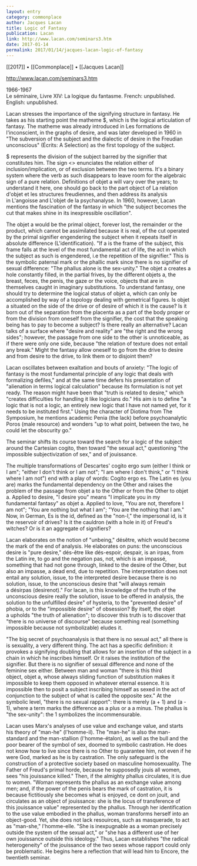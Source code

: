 ```yaml
---
layout: entry
category: commonplace
author: Jacques Lacan
title: Logic of Fantasy
publication: Lacan
link: http://www.lacan.com/seminars3.htm
date: 2017-01-14
permalink: 2017/01/14/jacques-lacan-logic-of-fantasy
---
```


[[2017]] • [[Commonplace]] • [[Jacques Lacan]] 

http://www.lacan.com/seminars3.htm

1966-1967	
Le séminaire, Livre XIV: La logique du fantasme.
French: unpublished.
English: unpublished.

Lacan stresses the importance of the signifying structure in fantasy. He takes as his starting point the matheme $, which is the logical articulation of fantasy. The matheme was already introduced in Les formations de l'inconscient, in the graphs of desire, and was later developed in 1960 in "The subversion of the subject and the dialectic of desire in the Freudian unconscious" (Écrits: A Selection) as the first topology of the subject.

$ represents the division of the subject barred by the signifier that constitutes him. The sign <> enunciates the relation either of inclusion/implication, or of exclusion between the two terms. It's a binary system where the verb as such disappears to leave room for the algebraic sign of a pure relation. Definitions of objet a will vary over the years; to understand it here, one should go back to the part object of La relation d'objet et les structures freudiennes, and then address its analysis in L'angoisse and L'objet de la psychanalyse. In 1960, however, Lacan mentions the fascination of the fantasy in which "the subject becomes the cut that makes shine in its inexpressible oscillation".

The objet a would be the primal object, forever lost, the remainder or the product, which cannot be assimilated because it is real, of the cut operated by the primal signifier engendering the subject when it repeats itself in absolute difference (L'identification). "If a is the frame of the subject, this frame falls at the level of the most fundamental act of life, the act in which the subject as such is engendered, i.e the repetition of the signifier." This is the symbolic paternal mark or the phallic mark since there is no signifier of sexual difference: "The phallus alone is the sex-unity." The objet a creates a hole constantly filled, in the partial frives, by the different objets a, the breast, feces, the penis, the gaze or the voice, objects that are in themselves caught in imaginary substitutions. To understand fantasy, one should try to determine the logical status of objet a, which can only be accomplished by way of a topology dealing with gemetrical figures. Is objet a situated on the side of the drive or of desire of which it is the cause? Is it born out of the separation from the placenta as a part of the body proper or from the division from oneself from the signifier, the cost that the speaking being has to pay to become a subject? Is there really an alternative? Lacan talks of a surface where "desire and reality" are "the right and the wrong sides"; however, the passage from one side to the other is unnoticeable, as if there were only one side, because "the relation of texture does not entail any break." Might the fantasy allow oneself to go from the drive to desire and from desire to the drive, to link them or to disjoint them?

Lacan oscillates between exaltation and bouts of anxiety: "The logic of fantasy is the most fundamental principle of any logic that deals with formalizing defiles," and at the same time defers his presentation of "alienation in terms logical calculation" because its formulation is not yet ready. The reason might have been that "truth is related to desire," which "creates difficulties for handling it like logicians do." His aim is to define "a logic that is not a logic, an entirely new logic that I have not named yet, for it needs to be instituted first." Using the character of Diotima from The Symposium, he mentions academic Penia (the lack) before psychoanalytic Poros (male resource) and wonders "up to what point, between the two, he could let the obscurity go."

The seminar shifts its course toward the search for a logic of the subject around the Cartesian cogito, then toward "the sexual act," questioning "the impossible subjectivization of sex," and of jouissance.

The multiple transformations of Descartes' cogito ergo sum (either I think or I am"; "either I don't think or I am not"; "I am where I don't think," or "I think where I am not") end with a play of words: Cogito ergo es. The Latin es (you are) marks the fundamental dependency on the Other and raises the problem of the passage from objet a to the Other or from the Other to objet a. Applied to desire, "I desire you" means "I implicate you in my fundamental fantasy" as objet a. Applied to love, "You are not, therefore I am not"; "You are nothing but what I am"; "You are the nothing that I am." Now, in German, Es is the id, defined as the "non-I," the impersonal id, is it the reservoir of drives? Is it the cauldron (with a hole in it) of Freud's witches? Or is it an aggregate of signifiers?

Lacan elaborates on the notion of "unbeing," désêtre, which would become the mark of the end of analysis. He elaborates on puns: the unconscious desire is "pure desire," dés-être like dés-espoir, despair, is an irpas, from the Latin ire, to go and the negation pas, not, which is an impassé, something that had not gone through, linked to the desire of the Other, but also an impasse, a dead end, due to repetition. The interpretation does not entail any solution, issue, to the interpreted desire because there is no solution, issue, to the unconscious desire that "will always remain a désirpas (desirenot)." For lacan, is this knowledge of the truth of the unconscious desire really the solution, issue to be offered in analysis, the solution to the unfulfilled desire" of hysteria, to the "prevented desire" of phobia, or to the "impossible desire" of obsession? By itself, the objet a upholds "the truth of alienation"; to discover this truth is to discover that "there is no universe of discourse" because something real (something impossible because not symbolizable) eludes it.

"The big secret of psychoanalysis is that there is no sexual act," all there is is sexuality, a very different thing. The act has a specific definition: it provokes a signifying doubling that allows for an insertion of the subject in a chain in which he inscribes himself. Or it raises the institution of the signifier. But there is no signifier of sexual difference and none of the feminine sex either. Between man and woman "there is this third object, objet a, whose always sliding function of substitution makes it impossible to keep them opposed in whatever eternal essence. It is impossible then to posit a subject inscribing himself as sexed in the act of conjunction to the subject of what is called the opposite sex." At the symbolic level, "there is no sexual rapport": there is merely (a + 1) and (a - 1), where a term marks the difference as a plus or a a minus. The phallus is "the sex-unity": the 1 symbolizes the incommensurable.

Lacan uses Marx's analyses of use value and exchange value, and starts his theory of "man-he" (l'homme-il). The "man-he" is also the man-standard and the man-stallion (l'homme-étalon), as well as the bull and the poor bearer of the symbol of sex, doomed to symbolic castration. He does not know how to live since there is no Other to guarantee him, not even if he were God, marked as he is by castration. The only safeguard is the construction of a protective society based on masculine homosexuality. The Father of Freud's primal horde, because he supposedly jouis all women, sees "his jouissance killed." Then, if the almighty phallus circulates, it is due to women. "Woman represents the phallus as an exchange value among men; and, if the power of the penis bears the mark of castration, it is because fictitiously she becomes what is enjoyed, ce dont on jouit, and circulates as an object of jouissance: she is the locus of transference of this jouissance value" represented by the phallus. Through her identification to the use value embodied in the phallus, woman transforms herself into an object-good. Yet, she does not lack resouirces, such as masquerade, to act as "man-she," l'homme-elle. "She is inexpugnable as a woman precisely outside the system of the sexual act," or "she has a different use of her own jouissance outside this ideology." Thus, Lacan establishes "the radical heterogeneity" of the jouissance of the two sexes whose rapport could only be problematic. He begins here a reflection that will lead him to Encore, the twentieth seminar.
